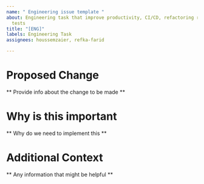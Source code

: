 ```yaml
---
name: " Engineering issue template "
about: Engineering task that improve productivity, CI/CD, refactoring rework, fixing
  tests
title: "[ENG]"
labels: Engineering Task
assignees: houssemzaier, refka-farid

---
```


# Proposed Change
** Provide info about the change to be made **

# Why is this important
** Why do we need to implement this **

# Additional Context
** Any information that might be helpful **
